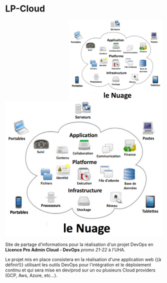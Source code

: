 # LP-Cloud

<a class="lbLink" href="#Nuage33" style="float: right"><img src="./logos/Nuage33.png" width="300"></a>

<div class="lb" id="Nuage33">
	<a href="#close"><img src="./logos/Nuage33.png" alt=""/></a>
</div>

Site de partage d'informations pour la réalisation d'un projet DevOps en **Licence Pro Admin Cloud - DevOps** <i>promo 21-22</i> à l'UHA.

Le projet mis en place consistera en la réalisation d'une application web {{à définir!}} utilisant les outils DevOps pour l'intégration et le déploiement continu et qui sera mise en dev/prod sur un ou plusieurs Cloud providers (GCP, Aws, Azure, etc...).
